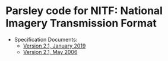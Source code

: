 # Parsley code for NITF: National Imagery Transmission Format

* Specification Documents:
  - [Version 2.1, January 2019](https://github.com/SRI-CSL/parsley-admin/blob/master/papers/nitf/MIL-STD-2500C%20CN2%20Pub%20version%202019-01-02.pdf)
  - [Version 2.1, May 2006](https://github.com/SRI-CSL/parsley-admin/blob/master/papers/nitf/2500C.pdf)
